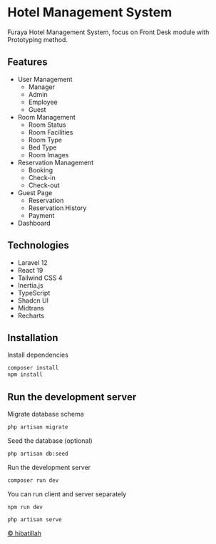 # Hotel Management System

Furaya Hotel Management System, focus on Front Desk module with Prototyping method.

## Features

- User Management
  - Manager
  - Admin
  - Employee
  - Guest
- Room Management
  - Room Status
  - Room Facilities
  - Room Type
  - Bed Type
  - Room Images
- Reservation Management
  - Booking
  - Check-in
  - Check-out
- Guest Page
  - Reservation
  - Reservation History
  - Payment
- Dashboard

## Technologies

- Laravel 12
- React 19
- Tailwind CSS 4
- Inertia.js
- TypeScript
- Shadcn UI
- Midtrans
- Recharts

## Installation

Install dependencies

```bash
composer install
npm install
```

## Run the development server

Migrate database schema

```bash
php artisan migrate
```

Seed the database (optional)

```bash
php artisan db:seed
```

Run the development server

```bash
composer run dev
```

You can run client and server separately

```bash
npm run dev

php artisan serve
```

[© hibatillah](https://github.com/hibatillah)
